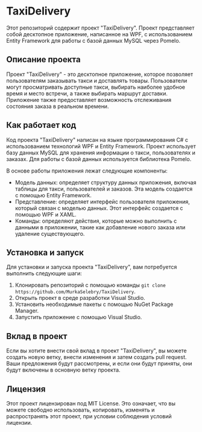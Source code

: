 # TaxiDelivery

Этот репозиторий содержит проект "TaxiDelivery". Проект представляет собой десктопное приложение, написанное на WPF, с использованием Entity Framework для работы с базой данных MySQL через Pomelo.

## Описание проекта

Проект "TaxiDelivery" - это десктопное приложение, которое позволяет пользователям заказывать такси и доставлять товары. Пользователи могут просматривать доступные такси, выбирать наиболее удобное время и место встречи, а также выбирать маршрут доставки. Приложение также предоставляет возможность отслеживания состояния заказа в реальном времени.

## Как работает код

Код проекта "TaxiDelivery" написан на языке программирования C# с использованием технологий WPF и Entity Framework. Проект использует базу данных MySQL для хранения информации о такси, пользователях и заказах. Для работы с базой данных используется библиотека Pomelo.

В основе работы приложения лежат следующие компоненты:

- Модель данных: определяет структуру данных приложения, включая таблицы для такси, пользователей и заказов. Эта модель создается с помощью Entity Framework.
- Представление: определяет интерфейс пользователя приложения, который связан с моделью данных. Этот интерфейс создается с помощью WPF и XAML.
- Команды: определяют действия, которые можно выполнить с данными в приложении, такие как добавление нового заказа или удаление существующего.

## Установка и запуск

Для установки и запуска проекта "TaxiDelivery", вам потребуется выполнить следующие шаги:

1. Клонировать репозиторий с помощью команды `git clone https://github.com/MurkaSelebry/TaxiDelivery`.
2. Открыть проект в среде разработки Visual Studio.
3. Установить необходимые пакеты с помощью NuGet Package Manager.
4. Запустить приложение с помощью Visual Studio.

## Вклад в проект

Если вы хотите внести свой вклад в проект "TaxiDelivery", вы можете создать новую ветку, внести изменения и затем создать pull request. Ваши предложения будут рассмотрены, и если они будут приняты, они будут включены в основную ветку проекта.

## Лицензия

Этот проект лицензирован под MIT License. Это означает, что вы можете свободно использовать, копировать, изменять и распространять этот проект, при условии соблюдения условий лицензии.
